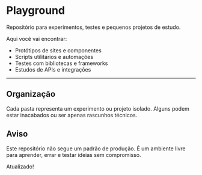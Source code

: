 # Playground

Repositório para experimentos, testes e pequenos projetos de estudo.

Aqui você vai encontrar:
- Protótipos de sites e componentes
- Scripts utilitários e automações
- Testes com bibliotecas e frameworks
- Estudos de APIs e integrações

---

## Organização

Cada pasta representa um experimento ou projeto isolado. Alguns podem estar inacabados ou ser apenas rascunhos técnicos.


## Aviso

Este repositório não segue um padrão de produção. É um ambiente livre para aprender, errar e testar ideias sem compromisso.


Atualizado!
